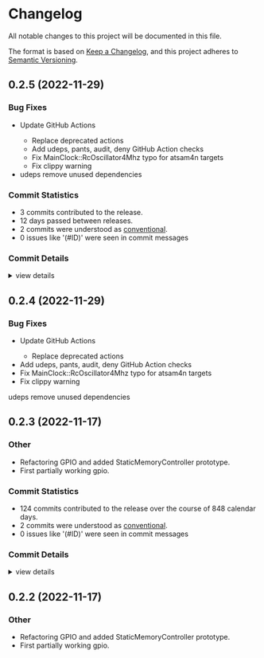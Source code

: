 # Changelog

All notable changes to this project will be documented in this file.

The format is based on [Keep a Changelog](https://keepachangelog.com/en/1.0.0/),
and this project adheres to [Semantic Versioning](https://semver.org/spec/v2.0.0.html).

## 0.2.5 (2022-11-29)

### Bug Fixes

 - <csr-id-79e79124fc1faf760e34c51b0e26ce57abde7048/> Update GitHub Actions
   - Replace deprecated actions
   - Add udeps, pants, audit, deny GitHub Action checks
   - Fix MainClock::RcOscillator4Mhz typo for atsam4n targets
   - Fix clippy warning
 - <csr-id-0a29442da1e23c04fe945bf644efb8540619e091/> udeps remove unused dependencies

### Commit Statistics

<csr-read-only-do-not-edit/>

 - 3 commits contributed to the release.
 - 12 days passed between releases.
 - 2 commits were understood as [conventional](https://www.conventionalcommits.org).
 - 0 issues like '(#ID)' were seen in commit messages

### Commit Details

<csr-read-only-do-not-edit/>

<details><summary>view details</summary>

 * **Uncategorized**
    - Release atsam4-hal v0.2.4 ([`2983535`](https://github.com/atsam-rs/atsam4-hal/commit/29835358e67df28c0d4cd649e9303e812319853d))
    - Update GitHub Actions ([`79e7912`](https://github.com/atsam-rs/atsam4-hal/commit/79e79124fc1faf760e34c51b0e26ce57abde7048))
    - udeps remove unused dependencies ([`0a29442`](https://github.com/atsam-rs/atsam4-hal/commit/0a29442da1e23c04fe945bf644efb8540619e091))
</details>

## 0.2.4 (2022-11-29)

### Bug Fixes

<csr-id-edbcf58d7c29b4157b030cecd7a3bbad2fb2ab49/>

 - <csr-id-fc3b210e07bb35cd4acfa1bc3667a19f8088cad6/> Update GitHub Actions
   - Replace deprecated actions
- Add udeps, pants, audit, deny GitHub Action checks
- Fix MainClock::RcOscillator4Mhz typo for atsam4n targets
- Fix clippy warning

<csr-unknown>
 udeps remove unused dependencies<csr-unknown/>

## 0.2.3 (2022-11-17)

<csr-id-3fc93f3b35c036146a910e5802f85b6df59882df/>
<csr-id-196a4a11fb71788650f295473a05eb0cf0242110/>

### Other

 - <csr-id-3fc93f3b35c036146a910e5802f85b6df59882df/> Refactoring GPIO and added StaticMemoryController prototype.
 - <csr-id-196a4a11fb71788650f295473a05eb0cf0242110/> First partially working gpio.

### Commit Statistics

<csr-read-only-do-not-edit/>

 - 124 commits contributed to the release over the course of 848 calendar days.
 - 2 commits were understood as [conventional](https://www.conventionalcommits.org).
 - 0 issues like '(#ID)' were seen in commit messages

### Commit Details

<csr-read-only-do-not-edit/>

<details><summary>view details</summary>

 * **Uncategorized**
    - Release atsam4-hal v0.2.3 ([`540f56f`](https://github.com/atsam-rs/atsam4-hal/commit/540f56fcfd6dc96b8b08111b94ce1e12eef7b6a5))
    - Release atsam4-hal v0.2.2 ([`4257688`](https://github.com/atsam-rs/atsam4-hal/commit/425768807b13243c7e19d907e8bb785b0a77641c))
    - Add generated CHANGELOG.md ([`cd5d187`](https://github.com/atsam-rs/atsam4-hal/commit/cd5d18788ab3a7332f8fc404a63d7e8b862b3ba4))
    - Allow conversion of clock without ownership change ([`414e063`](https://github.com/atsam-rs/atsam4-hal/commit/414e063119c8c4671b0661e8c6a5f2ca0bd3b120))
    - Increment to v0.2.2 ([`bafdf14`](https://github.com/atsam-rs/atsam4-hal/commit/bafdf14f49d4402207fe7ef93b57c4560da2bb35))
    - Small fixes and debugging for spi ([`dd27c96`](https://github.com/atsam-rs/atsam4-hal/commit/dd27c96e1b395fc05372ae1f2b4aa32b735a6795))
    - Update usb-device to 0.2.9 ([`a86785a`](https://github.com/atsam-rs/atsam4-hal/commit/a86785a681a50501f3d402bed4b1eef0fe8af221))
    - [TC] Fix clock enable for channels other than 0 ([`caae5ec`](https://github.com/atsam-rs/atsam4-hal/commit/caae5ec819f6db1bcd1a34d6b683fadc8ba11861))
    - Replace embedded-time with fugit ([`2b46f90`](https://github.com/atsam-rs/atsam4-hal/commit/2b46f90f90f0a3f50412f2e04966098a05cea251))
    - Fix udp documentation warnings ([`1ac0136`](https://github.com/atsam-rs/atsam4-hal/commit/1ac0136e9cdb11e5a28e0abfccf8b213c52fbc36))
    - Add crates.io badges to README.md ([`1ea26de`](https://github.com/atsam-rs/atsam4-hal/commit/1ea26de7b5d9a8c06431158251303a2f706b68e5))
    - Typo in usb-device ([`baf1cf5`](https://github.com/atsam-rs/atsam4-hal/commit/baf1cf59baa29ea89d54620394aec8f00f1e86f7))
    - Merge pull request #59 from haata/master ([`086f5ee`](https://github.com/atsam-rs/atsam4-hal/commit/086f5ee416249762e45be3b5811fdefea2767100))
    - Updating dependencies and adding DwtTimer ([`5ad6303`](https://github.com/atsam-rs/atsam4-hal/commit/5ad63036ac903fd5986cefc72712385b4bd61229))
    - USB 2.0 compliant remote wakeup ([`37de92b`](https://github.com/atsam-rs/atsam4-hal/commit/37de92badb2453eed2c08784c8d5e5b09beba232))
    - defmt debugging improvments ([`0f579e1`](https://github.com/atsam-rs/atsam4-hal/commit/0f579e19156d0b2af5a9097c819ff1a835316a29))
    - Add more defmt support for enums ([`c7e7b22`](https://github.com/atsam-rs/atsam4-hal/commit/c7e7b22f2992d79bd53166bc46ebbcfce9c1778a))
    - Replacing iap_function with C RAM functions ([`d3a8697`](https://github.com/atsam-rs/atsam4-hal/commit/d3a8697259940982ec58fc28a214c1709068e4ed))
    - Updating defmt to 0.3 ([`2847826`](https://github.com/atsam-rs/atsam4-hal/commit/284782616817af6fa4ffb8d0b920e5b078c812b4))
    - Adding SPI Master support ([`6234d32`](https://github.com/atsam-rs/atsam4-hal/commit/6234d32faf1cf052272645f70cc9c9531287fed2))
    - Clippy fix ([`109262d`](https://github.com/atsam-rs/atsam4-hal/commit/109262d0f9052ba95dd1949fe236c374e6c403cd))
    - Adding support for embedded_hal IoPin trait ([`e46fba9`](https://github.com/atsam-rs/atsam4-hal/commit/e46fba914a9585e2dd9fc8c5a02a675f072af94e))
    - Updating to -pac 0.2.0 ([`b660da8`](https://github.com/atsam-rs/atsam4-hal/commit/b660da8c4cf123d3db47f992a7ff7d02fb6239cb))
    - EFC/EEFC support ([`ef0512b`](https://github.com/atsam-rs/atsam4-hal/commit/ef0512b228a4c5a7d240e5fd92d270b07d8e57ec))
    - Fixing UDP atsam4s PLLB clock ([`4d703c7`](https://github.com/atsam-rs/atsam4-hal/commit/4d703c77d48a0b8c59c243f3e25860f1b77c86c0))
    - Adding read_paused PDC trait function ([`2d5fb9d`](https://github.com/atsam-rs/atsam4-hal/commit/2d5fb9d03aa17299e1ad45572e5879e15f509813))
    - Adds support for TC (Timer/Channel Module) ([`e7a1fad`](https://github.com/atsam-rs/atsam4-hal/commit/e7a1fade002213d895ee002491ca1f99ec49886d))
    - Adding support for downgrading to generic gpio pins ([`ea4a384`](https://github.com/atsam-rs/atsam4-hal/commit/ea4a38495adcfb9ecf04ae59cd2db5ce147825df))
    - ADC Support for ATSAM4S ([`99b29d8`](https://github.com/atsam-rs/atsam4-hal/commit/99b29d82ee4c60f2a419cd6828a790307fe8b082))
    - Adding support for ExtFn gpio pins ([`1dad649`](https://github.com/atsam-rs/atsam4-hal/commit/1dad649cfea139814dabaa85f9f04c36ae57df16))
    - Adds support for USB remote wakeup ([`cc26f05`](https://github.com/atsam-rs/atsam4-hal/commit/cc26f05112b6051a8d93c3a2eda50c0468a7065e))
    - Update Cargo.toml ([`5219311`](https://github.com/atsam-rs/atsam4-hal/commit/521931177c743bdfb9bc6ddc3ffc7b24e571b71a))
    - Fixing atsam4n GitHub Actions ([`f21b37a`](https://github.com/atsam-rs/atsam4-hal/commit/f21b37acf774e449059799b61a6bbaaf01968996))
    - USB (UDP) Support for atsam4s and atsam4e ([`080a10a`](https://github.com/atsam-rs/atsam4-hal/commit/080a10a17faa2a1bdbd41aad2c078ec9e3bcebde))
    - Adding System Function control to I/O pins ([`10632f6`](https://github.com/atsam-rs/atsam4-hal/commit/10632f6a82f03b990b873266cdf086fd5bfe8ce5))
    - Update README.md ([`6bae12b`](https://github.com/atsam-rs/atsam4-hal/commit/6bae12b9b23780ee75539e17a1485dfaa957b4ef))
    - Fixing InputPin and RTT ([`b9b88cf`](https://github.com/atsam-rs/atsam4-hal/commit/b9b88cffa068070a39a27f464a5d7d47acc6c40e))
    - Change to expose embedded_time to clients. ([`cdd4c3c`](https://github.com/atsam-rs/atsam4-hal/commit/cdd4c3ce3fed415a9dd200494f674b6bf54089a9))
    - RustFmt fixes. ([`ede7c82`](https://github.com/atsam-rs/atsam4-hal/commit/ede7c8262b3da4a434caa3480cbfa657482ba095))
    - Disable usage of the 4Mhz RC Oscillator with the PLL since it's not supported on the SAM4N. ([`8773c16`](https://github.com/atsam-rs/atsam4-hal/commit/8773c16b177fe82834693ac06491f9817282f774))
    - More clock updates. ([`d673f15`](https://github.com/atsam-rs/atsam4-hal/commit/d673f1546197fe2afa3e3f14ab7b24f8af0b6b58))
    - Clock updates ([`6579746`](https://github.com/atsam-rs/atsam4-hal/commit/65797468ee73e7deaf09f65602c200609022a25c))
    - Rustfmt fixes ([`03273d4`](https://github.com/atsam-rs/atsam4-hal/commit/03273d4ddf1b60cfea33314217608bf7a2940a88))
    - ATSAM4N support ([`ca19889`](https://github.com/atsam-rs/atsam4-hal/commit/ca19889f1cca8901112b9e99f5d03313ad6fd163))
    - Update Cargo.toml ([`3adfe68`](https://github.com/atsam-rs/atsam4-hal/commit/3adfe6810a7317d53a65ab512b512faf8d278dd9))
    - Added missing AtSam4s2 and AtSam4s4 model identifiers. ([`35f7607`](https://github.com/atsam-rs/atsam4-hal/commit/35f7607e23e683e8a19abfdd1b0dfe3e3fd95c34))
    - Removed get_ from getter methods to be more idiomatic. ([`ee344f5`](https://github.com/atsam-rs/atsam4-hal/commit/ee344f50d3f76c47b9b77786e1256913ffc714cc))
    - Small cleanup: * Fixed comment spelling * Fixed TODO in watchdog for SAM4E ([`6fbe0d0`](https://github.com/atsam-rs/atsam4-hal/commit/6fbe0d0056e2c90b0ac0e3d24fa69187efce40c3))
    - Whitespace cleanup ([`9d4c2a1`](https://github.com/atsam-rs/atsam4-hal/commit/9d4c2a1f46e522ef8627677c9585e4fe818f7e5a))
    - Made ChipId structure invariant. ([`e35841e`](https://github.com/atsam-rs/atsam4-hal/commit/e35841eec30cfb1ab8cbcf244593e0ca2a86acc3))
    - Modified decoder to determine chip family and model directly from the register values. ([`aa43ffb`](https://github.com/atsam-rs/atsam4-hal/commit/aa43ffb3de0bba810fd24316c94433b4e5c5d873))
    - Bumped version. ([`68aea8d`](https://github.com/atsam-rs/atsam4-hal/commit/68aea8dc3cbe8c0fba93b113abd9dee5a5294954))
    - Added missing SAM4SD variants to the architecture decoder. ([`302679d`](https://github.com/atsam-rs/atsam4-hal/commit/302679d7e24c13b998339634dbd686f1811c25d6))
    - Removed unused txbufdescblock.rs ([`3271da8`](https://github.com/atsam-rs/atsam4-hal/commit/3271da8396a9558d2d1526ef688a9bee2f28fb3c))
    - Removed unused ci directory ([`da7e6b6`](https://github.com/atsam-rs/atsam4-hal/commit/da7e6b6f9639a90ef2dd9ced5300222c4ef5fc94))
    - Adding cargo doc check to GitHub CI ([`50a6dab`](https://github.com/atsam-rs/atsam4-hal/commit/50a6dab2cb569b9e9993451e589344f45aaf9a27))
    - Update Cargo.toml ([`d510481`](https://github.com/atsam-rs/atsam4-hal/commit/d510481509b57478bac037a39933208c517e58bb))
    - Cargo fmt fixes. ([`aa3e326`](https://github.com/atsam-rs/atsam4-hal/commit/aa3e3261b8e6862dd6961f5a34c4fe7e693ad77d))
    - Added support for CHIPID ([`c76e1c6`](https://github.com/atsam-rs/atsam4-hal/commit/c76e1c676cb4f6655c879d0d69c26f3866fabd36))
    - Adding support for RTT (Real-time Timer) ([`811cd4d`](https://github.com/atsam-rs/atsam4-hal/commit/811cd4d5a74dea297c306d3bb4eedc8354ee4a3c))
    - Replaced local time.rs with the embedded-time crate. ([`efbdb79`](https://github.com/atsam-rs/atsam4-hal/commit/efbdb795a004c2f5cbcaf07f2e66485a3095e834))
    - Update README.md ([`323abd1`](https://github.com/atsam-rs/atsam4-hal/commit/323abd1fd529676e0c6a365bd650471b249fa818))
    - * Removed travisci integration. ([`92d703c`](https://github.com/atsam-rs/atsam4-hal/commit/92d703c6a206470db689c2cc6588607715d43887))
    - Add missing features in lib.rs for new pacs ([`47cfa5a`](https://github.com/atsam-rs/atsam4-hal/commit/47cfa5ae092460ab736f7c5dfe77118551482bac))
    - Adding atsam4e_c and atsam4e_e feature flags ([`d0da322`](https://github.com/atsam-rs/atsam4-hal/commit/d0da3228a90fe2154894a8f3b6e023f44f6ec9d6))
    - Updating to new pacs and including all atsam4e and atsam4s in CI ([`9b01fd3`](https://github.com/atsam-rs/atsam4-hal/commit/9b01fd314ffbb770a10ae78388c1f140cb8e1087))
    - Update Cargo.toml ([`f2ccb00`](https://github.com/atsam-rs/atsam4-hal/commit/f2ccb00c199bc700d0e33cfee9df421478e70831))
    - Updated formatting. ([`e5b29c6`](https://github.com/atsam-rs/atsam4-hal/commit/e5b29c6e64b80eacd0a56789d3f94e60d34f1ce5))
    - Added pub use on embedded_hal::watchdog traits so clients can use enable/disable on watchdog without having to use the embedded_hal. ([`fffc23c`](https://github.com/atsam-rs/atsam4-hal/commit/fffc23c3bd8328604295563a45361fa6cb3d162c))
    - Removed incomplete ethernet controller source.   Will re-add when completed and stable. ([`b3e56d7`](https://github.com/atsam-rs/atsam4-hal/commit/b3e56d7af820dd89e62e82f8de153f7197e9b7aa))
    - Merge branch 'master' of github.com:atsam4-rs/atsam4-hal ([`18e2d34`](https://github.com/atsam-rs/atsam4-hal/commit/18e2d34cd43e641e517d279954887cd89c0de429))
    - Moved eui48 (macaddress) support local. ([`ffbf52b`](https://github.com/atsam-rs/atsam4-hal/commit/ffbf52b1dcc886005d5956ae7c81459d2ba41d4d))
    - Small spelling fix ([`5f1bef6`](https://github.com/atsam-rs/atsam4-hal/commit/5f1bef61ebcaddea9bdc2caf3bdd668d2ed1b00b))
    - Adding feature flag for USB clock ([`32df4a3`](https://github.com/atsam-rs/atsam4-hal/commit/32df4a3a97aec8fd77ef4e33d73cb11633ad0436))
    - Clippy fix ([`10dd1b6`](https://github.com/atsam-rs/atsam4-hal/commit/10dd1b614e9153490ee1d542c4d2f9e7278ab888))
    - Changing ClockController to handle Main, Master and Slow Clocks ([`05c3ed5`](https://github.com/atsam-rs/atsam4-hal/commit/05c3ed5e493f9280af953507ab720639f5829a0b))
    - 12 MHz crystal oscillator support ([`0a27cb8`](https://github.com/atsam-rs/atsam4-hal/commit/0a27cb822f278aad35206647c82aacc11fddb7a9))
    - Updated version to 0.1.6 ([`00c554d`](https://github.com/atsam-rs/atsam4-hal/commit/00c554dc75199b165deafa54d854c93ae6e29c56))
    - Bumped atsam4e16e-pac to version 0.1.4 ([`1c63974`](https://github.com/atsam-rs/atsam4-hal/commit/1c63974988a1632dbfa8b48078f9e4e8b75ba416))
    - Adding atsam4s4b and atsam4s8b ([`a137ecf`](https://github.com/atsam-rs/atsam4-hal/commit/a137ecf88a08308b9b9b022456b6c51dafd3657c))
    - Adding badge for Docs.rs link ([`f9934b7`](https://github.com/atsam-rs/atsam4-hal/commit/f9934b72600b717bb8126a84c702214e36190217))
    - Added change to allow clippy::upper_case_acronyms.   Since the PACs generate these (and macros exist that consume those types exist), they're being allowed. ([`f246a9d`](https://github.com/atsam-rs/atsam4-hal/commit/f246a9d10d7f93edeb3d3a92359ca3d837d50001))
    - Adding GitHub Actions ([`f97465b`](https://github.com/atsam-rs/atsam4-hal/commit/f97465bdfc7ebd5ac9188714cf467ed5406ef953))
    - Fixing clippy warnings ([`b7a7137`](https://github.com/atsam-rs/atsam4-hal/commit/b7a71374a13a7fe09984da56954e0d8cc09f3eda))
    - cargo fmt ([`338fd0f`](https://github.com/atsam-rs/atsam4-hal/commit/338fd0f1f60f2dc300960c70884f628b400aa8c8))
    - Modified location of eui48 dependency ([`b389520`](https://github.com/atsam-rs/atsam4-hal/commit/b3895205a917ed4ff8fa8df1951eb2a473f6d990))
    - Unstable ethernet controller driver.   Changes for satisfy clippy. ([`cebdd89`](https://github.com/atsam-rs/atsam4-hal/commit/cebdd89c34bf7068f6814bd7fcf83487f41c9763))
    - Version 0.1.5 ([`0696afc`](https://github.com/atsam-rs/atsam4-hal/commit/0696afc951c1e40f30e784a9be9ec92cf288332a))
    - Added support for lazy_static.  Modified clock code to add PIOE for SAM4E. ([`175be15`](https://github.com/atsam-rs/atsam4-hal/commit/175be150c90cc13be8029b10ec8edb69c23146ec))
    - Updated Travis token ([`6296ae0`](https://github.com/atsam-rs/atsam4-hal/commit/6296ae0093f542c232fc021ebbe9e90283cf4c6f))
    - Added slack notifcation to travis.yml. ([`9a449b5`](https://github.com/atsam-rs/atsam4-hal/commit/9a449b5879389ef6f186d84de690c63d525f9e49))
    - Cleanup inside lib.rs. ([`3a92b68`](https://github.com/atsam-rs/atsam4-hal/commit/3a92b681ff8f041ed21c75fcee0e9f730caebe8f))
    - Added disable watchdog timer feature. ([`317cfe0`](https://github.com/atsam-rs/atsam4-hal/commit/317cfe0925e815072040f96e02f8215074766acd))
    - Added pre_init() code to set up system clocks before main() is called. ([`bdd51a9`](https://github.com/atsam-rs/atsam4-hal/commit/bdd51a9c2e9a86d37f08861a8ac53a34196021fb))
    - Bumped crate version to 0.1.2. ([`917cc79`](https://github.com/atsam-rs/atsam4-hal/commit/917cc792ff8d34aa1b9d881fc8e92af04d079f16))
    - Added Serial Port support (UART0, UART1 only) ([`e33f18c`](https://github.com/atsam-rs/atsam4-hal/commit/e33f18c2f3d8715741d52ffa611907b3c16a4ea2))
    - Skeleton serial support ([`c201199`](https://github.com/atsam-rs/atsam4-hal/commit/c201199b3ac797c110ec9c49e292b6759544dc1e))
    - Bump crate version to 0.1.1 ([`1ddfedf`](https://github.com/atsam-rs/atsam4-hal/commit/1ddfedfc7afbf3c067c7a94da3ff79398b486975))
    - Updated default feature handling. ([`a4fe7ab`](https://github.com/atsam-rs/atsam4-hal/commit/a4fe7abac2113699d8d75097a2d9b3d48f9ece65))
    - Updated travis to properly set features on build targets. ([`a9054bf`](https://github.com/atsam-rs/atsam4-hal/commit/a9054bfd5dd8e785a2d19673711b36aa4cbeafdd))
    - Removed path specifiers in Cargo.toml for PAC dependencies. ([`af4a607`](https://github.com/atsam-rs/atsam4-hal/commit/af4a6070aa3a5c8b4eee4a2d0da7c2ec0901957b))
    - Fixed too many keywords error on publish. ([`393e36e`](https://github.com/atsam-rs/atsam4-hal/commit/393e36e5b3d638588368f6d2231c6e4a8ff14e44))
    - Updated Cargo.toml to point to local versions of PAC along with version number on crates.io ([`963014d`](https://github.com/atsam-rs/atsam4-hal/commit/963014dc0efef2048db709ad74eb56a77d6f065a))
    - Updated readme to point to correct travis URL for build status. ([`5dbea1a`](https://github.com/atsam-rs/atsam4-hal/commit/5dbea1abfd3d9944052ad126d5c329550147731e))
    - Updated atsam4sd32c crate version to 0.1.1. ([`5b54967`](https://github.com/atsam-rs/atsam4-hal/commit/5b54967484d6a8bd9a2a072bb023464d5daddc68))
    - Travis fixes. ([`d2ad710`](https://github.com/atsam-rs/atsam4-hal/commit/d2ad7106ee5cc731aeb9eef736862a4838ee97cc))
    - TravisCI Support: Updated Cargo.toml with default feature.   Added default target type. ([`cd789ac`](https://github.com/atsam-rs/atsam4-hal/commit/cd789acb793ca3203be35ed97b3e33cc058a8bb6))
    - Added travisci support ([`cd68161`](https://github.com/atsam-rs/atsam4-hal/commit/cd68161e48fb35a1467909e83ae8da6740b60946))
    - Merged in changes for SAM4S ([`bbbbcd9`](https://github.com/atsam-rs/atsam4-hal/commit/bbbbcd9a58d6e3ebd87d07e2f0cf4648017293a4))
    - Working StaticMemoryController driver. ([`631db10`](https://github.com/atsam-rs/atsam4-hal/commit/631db10da841081d0060dc0f9984633faa7e5a3d))
    - Refactoring GPIO and added StaticMemoryController prototype. ([`3fc93f3`](https://github.com/atsam-rs/atsam4-hal/commit/3fc93f3b35c036146a910e5802f85b6df59882df))
    - Added define_pins! macro similar in purpose to how it works in the atsamd create. ([`0d199f3`](https://github.com/atsam-rs/atsam4-hal/commit/0d199f3f91c148862e3b3dd4986aeb2c3dd21b75))
    - New merged GPIO implementation. ([`44e8af5`](https://github.com/atsam-rs/atsam4-hal/commit/44e8af527de983d3a2164f8520f8dd21e472f75d))
    - First partially working gpio. ([`196a4a1`](https://github.com/atsam-rs/atsam4-hal/commit/196a4a11fb71788650f295473a05eb0cf0242110))
    - WIP ([`c014589`](https://github.com/atsam-rs/atsam4-hal/commit/c014589e05673708bc4dc83805f85ee6cd4a7021))
    - Updated GPIO based on embedded-hal. ([`54cb90d`](https://github.com/atsam-rs/atsam4-hal/commit/54cb90dd958e067d238844d672ad067b6885a54f))
    - WIP - Removed board specific code to board crate. ([`5fb7702`](https://github.com/atsam-rs/atsam4-hal/commit/5fb77025f98d3d28df789200ca1fc86503cef11f))
    - Updated with first working simply app on SAM4E_Xplained_pro ([`0d184b7`](https://github.com/atsam-rs/atsam4-hal/commit/0d184b7197ef276eb8a51437316d528a04a02fb5))
    - WIP ([`1cd21cf`](https://github.com/atsam-rs/atsam4-hal/commit/1cd21cf96043a5a34f956587ed2651eb4da86937))
    - Updates (not building) ([`a82908b`](https://github.com/atsam-rs/atsam4-hal/commit/a82908b35e9f106852ebab8a452e6874f2f2a2ff))
    - WIP ([`082c8b5`](https://github.com/atsam-rs/atsam4-hal/commit/082c8b54354484c3a51657f6d4a9f51ba17d0651))
    - WIP ([`946ef5d`](https://github.com/atsam-rs/atsam4-hal/commit/946ef5d67ed356ffc708ddf55d47327906583245))
    - WIP ([`92aca1a`](https://github.com/atsam-rs/atsam4-hal/commit/92aca1a6282e58e183b0a9bbfeb7d675780e8fa2))
    - Initial skeleton checkin.  No working code yet. ([`9d5ec8d`](https://github.com/atsam-rs/atsam4-hal/commit/9d5ec8dcd0b1f17b8f860299aa84d835f520a9b3))
</details>

## 0.2.2 (2022-11-17)

<csr-id-3fc93f3b35c036146a910e5802f85b6df59882df/>
<csr-id-196a4a11fb71788650f295473a05eb0cf0242110/>

### Other

 - <csr-id-3fc93f3b35c036146a910e5802f85b6df59882df/> Refactoring GPIO and added StaticMemoryController prototype.
 - <csr-id-196a4a11fb71788650f295473a05eb0cf0242110/> First partially working gpio.

